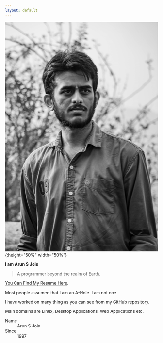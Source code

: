 ```yaml
---
layout: default
---
```


![Me](https://raw.githubusercontent.com/arunjois/arunjois.github.io/master/assets/images/me.jpg) {:height="50%" width="50%"}

**I am Arun S Jois**    
>A programmer beyond the realm of Earth.

[You Can Find My Resume Here](./resume.pdf).

Most people assumed that I am an A-Hole. I am not one.

I have worked on many thing as you can see from my GitHub repository.

Main domains are Linux, Desktop Applications, Web Applications etc. 

<dl>
<dt>Name</dt>
<dd>Arun S Jois</dd>
<dt>Since</dt>
<dd>1997</dd>
</dl>

